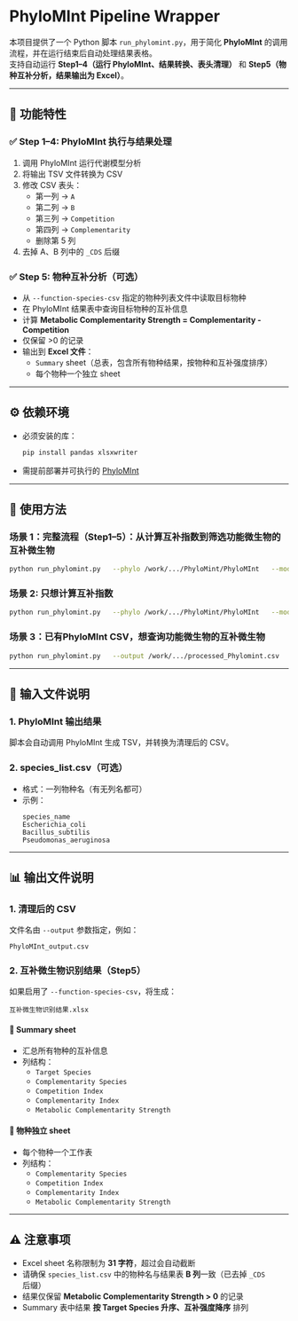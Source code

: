 # PhyloMInt Pipeline Wrapper

本项目提供了一个 Python 脚本 `run_phylomint.py`，用于简化 **PhyloMInt** 的调用流程，并在运行结束后自动处理结果表格。  
支持自动运行 **Step1–4（运行 PhyloMInt、结果转换、表头清理）** 和 **Step5（物种互补分析，结果输出为 Excel）**。  

---

## 📌 功能特性

### ✅ Step 1–4: PhyloMInt 执行与结果处理
1. 调用 PhyloMInt 运行代谢模型分析  
2. 将输出 TSV 文件转换为 CSV  
3. 修改 CSV 表头：  
   - 第一列 → `A`  
   - 第二列 → `B`  
   - 第三列 → `Competition`  
   - 第四列 → `Complementarity`  
   - 删除第 5 列  
4. 去掉 A、B 列中的 `_CDS` 后缀  

### ✅ Step 5: 物种互补分析（可选）
- 从 `--function-species-csv` 指定的物种列表文件中读取目标物种  
- 在 PhyloMInt 结果表中查询目标物种的互补信息  
- 计算 **Metabolic Complementarity Strength = Complementarity - Competition**  
- 仅保留 >0 的记录  
- 输出到 **Excel 文件**：  
  - `Summary` sheet（总表，包含所有物种结果，按物种和互补强度排序）  
  - 每个物种一个独立 sheet  

---

## ⚙️ 依赖环境
- 必须安装的库：
  ```bash
  pip install pandas xlsxwriter
  ```
- 需提前部署并可执行的 [PhyloMInt](https://github.com/)  

---

## 🚀 使用方法

### 场景 1：完整流程（Step1–5）：从计算互补指数到筛选功能微生物的互补微生物
```bash
python run_phylomint.py   --phylo /work/.../PhyloMint/PhyloMInt   --models /work/.../代谢模型   --output /work/.../PhyloMInt_output.csv   --function-species-csv /work/.../species_list.csv
```
### 场景 2: 只想计算互补指数
```bash
python run_phylomint.py   --phylo /work/.../PhyloMint/PhyloMInt   --models /work/.../代谢模型   --output /work/.../PhyloMInt_output.csv
```
### 场景 3：已有PhyloMInt CSV，想查询功能微生物的互补微生物
```bash
python run_phylomint.py   --output /work/.../processed_Phylomint.csv   --function-species-csv /work/.../species_list.csv   --skip-preprocess
```

---

## 📂 输入文件说明

### 1. PhyloMInt 输出结果
脚本会自动调用 PhyloMInt 生成 TSV，并转换为清理后的 CSV。

### 2. species_list.csv（可选）
- 格式：一列物种名（有无列名都可）  
- 示例：
  ```csv
  species_name
  Escherichia_coli
  Bacillus_subtilis
  Pseudomonas_aeruginosa
  ```

---

## 📊 输出文件说明

### 1. 清理后的 CSV
文件名由 `--output` 参数指定，例如：
```
PhyloMInt_output.csv
```

### 2. 互补微生物识别结果（Step5）
如果启用了 `--function-species-csv`，将生成：
```
互补微生物识别结果.xlsx
```

#### 📑 Summary sheet
- 汇总所有物种的互补信息  
- 列结构：
  - `Target Species`
  - `Complementarity Species`
  - `Competition Index`
  - `Complementarity Index`
  - `Metabolic Complementarity Strength`

#### 📑 物种独立 sheet
- 每个物种一个工作表  
- 列结构：
  - `Complementarity Species`
  - `Competition Index`
  - `Complementarity Index`
  - `Metabolic Complementarity Strength`

---

## ⚠️ 注意事项

- Excel sheet 名称限制为 **31 字符**，超过会自动截断  
- 请确保 `species_list.csv` 中的物种名与结果表 **B 列**一致（已去掉 `_CDS` 后缀）  
- 结果仅保留 **Metabolic Complementarity Strength > 0** 的记录  
- Summary 表中结果 **按 Target Species 升序、互补强度降序** 排列  
